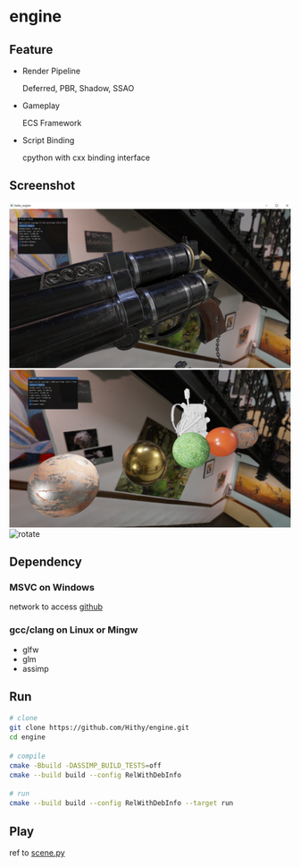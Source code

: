 # engine

## Feature

- Render Pipeline

	Deferred, PBR, Shadow, SSAO

- Gameplay

	ECS Framework

- Script Binding

	cpython with cxx binding interface

## Screenshot

![gun](resource/images/screenshot/gun.png)
![ball](resource/images/screenshot/pbr.png)
![rotate](resource/images/screenshot/rotate.gif)

## Dependency

### MSVC on Windows

network to access [github](https://www.github.com)

### gcc/clang on Linux or Mingw

- glfw
- glm
- assimp

## Run

``` bash
# clone
git clone https://github.com/Hithy/engine.git
cd engine

# compile
cmake -Bbuild -DASSIMP_BUILD_TESTS=off
cmake --build build --config RelWithDebInfo

# run
cmake --build build --config RelWithDebInfo --target run
```

## Play

ref to [scene.py](script/ecs/scene.py)

